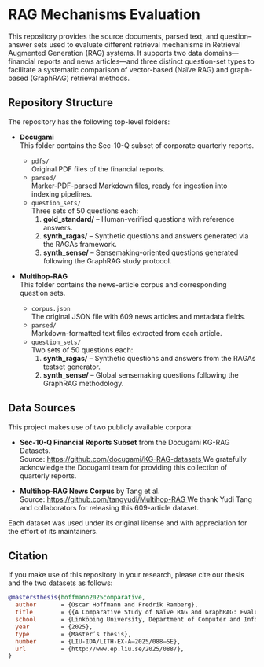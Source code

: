 # RAG Mechanisms Evaluation

This repository provides the source documents, parsed text, and question–answer sets used to evaluate different retrieval mechanisms in Retrieval Augmented Generation (RAG) systems. It supports two data domains—financial reports and news articles—and three distinct question-set types to facilitate a systematic comparison of vector-based (Naïve RAG) and graph-based (GraphRAG) retrieval methods.

## Repository Structure

The repository has the following top-level folders:

- **Docugami**  
  This folder contains the Sec-10-Q subset of corporate quarterly reports.  
  - `pdfs/`  
    Original PDF files of the financial reports.  
  - `parsed/`  
    Marker-PDF-parsed Markdown files, ready for ingestion into indexing pipelines.  
  - `question_sets/`  
    Three sets of 50 questions each:  
    1. **gold_standard/** – Human-verified questions with reference answers.  
    2. **synth_ragas/** – Synthetic questions and answers generated via the RAGAs framework.  
    3. **synth_sense/** – Sensemaking-oriented questions generated following the GraphRAG study protocol.

- **Multihop-RAG**  
  This folder contains the news-article corpus and corresponding question sets.  
  - `corpus.json`  
    The original JSON file with 609 news articles and metadata fields.  
  - `parsed/`  
    Markdown-formatted text files extracted from each article.  
  - `question_sets/`  
    Two sets of 50 questions each:  
    1. **synth_ragas/** – Synthetic questions and answers from the RAGAs testset generator.  
    2. **synth_sense/** – Global sensemaking questions following the GraphRAG methodology.

## Data Sources

This project makes use of two publicly available corpora:

- **Sec-10-Q Financial Reports Subset** from the Docugami KG-RAG Datasets.  
  Source: [https://github.com/docugami/KG-RAG-datasets  ](https://github.com/docugami/KG-RAG-datasets/tree/main/sec-10-q)
  We gratefully acknowledge the Docugami team for providing this collection of quarterly reports.

- **Multihop-RAG News Corpus** by Tang et al.  
  Source: [https://github.com/tangyudi/Multihop-RAG  ](https://github.com/yixuantt/MultiHop-RAG/tree/main/dataset)
  We thank Yudi Tang and collaborators for releasing this 609-article dataset.

Each dataset was used under its original license and with appreciation for the effort of its maintainers.


## Citation

If you make use of this repository in your research, please cite our thesis and the two datasets as follows:

```bibtex
@mastersthesis{hoffmann2025comparative,
  author       = {Oscar Hoffmann and Fredrik Ramberg},
  title        = {{A Comparative Study of Naïve RAG and GraphRAG: Evaluation Insights and Performance-Cost Trade-Offs in Retrieval Augmented Generation}},
  school       = {Linköping University, Department of Computer and Information Science},
  year         = {2025},
  type         = {Master’s thesis},
  number       = {LIU-IDA/LITH-EX-A–2025/088–SE},
  url          = {http://www.ep.liu.se/2025/088/},
}
